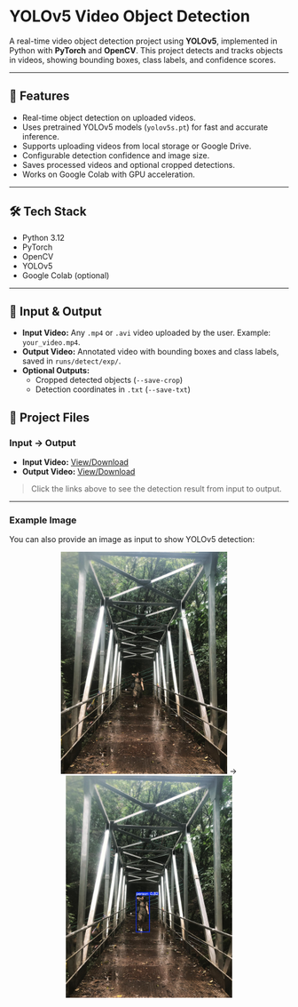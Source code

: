 # YOLOv5 Video Object Detection

A real-time video object detection project using **YOLOv5**, implemented in Python with **PyTorch** and **OpenCV**. This project detects and tracks objects in videos, showing bounding boxes, class labels, and confidence scores.

---

## 🚀 Features

- Real-time object detection on uploaded videos.
- Uses pretrained YOLOv5 models (`yolov5s.pt`) for fast and accurate inference.
- Supports uploading videos from local storage or Google Drive.
- Configurable detection confidence and image size.
- Saves processed videos and optional cropped detections.
- Works on Google Colab with GPU acceleration.

---

## 🛠 Tech Stack

- Python 3.12  
- PyTorch  
- OpenCV  
- YOLOv5  
- Google Colab (optional)

---

## 📁 Input & Output

- **Input Video:** Any `.mp4` or `.avi` video uploaded by the user. Example: `your_video.mp4`.  
- **Output Video:** Annotated video with bounding boxes and class labels, saved in `runs/detect/exp/`.  
- **Optional Outputs:**  
  - Cropped detected objects (`--save-crop`)  
  - Detection coordinates in `.txt` (`--save-txt`)  


## 🔗 Project Files

### Input → Output

- **Input Video:** [View/Download](https://drive.google.com/file/d/1f7yg-yfKDP5lIMl21Yu-SU2ummSM-K_d/view?usp=sharingz)  
- **Output Video:** [View/Download](https://drive.google.com/file/d/1tUAhEZc5lLqnIrPD532UmvRD8Sgeq_kP/view?usp=sharing)  

> Click the links above to see the detection result from input to output.

---

### Example Image

You can also provide an image as input to show YOLOv5 detection:

<p align="center">
  <img src="nisha.jpg" alt="Input" width="300"/>  ->   
  <img src="outputnisha.jpg" alt="Output" width="300"/>
</p>


